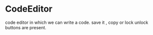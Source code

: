 # CodeEditor
code editor in which we can write a code. save it , copy or lock unlock buttons are present.
